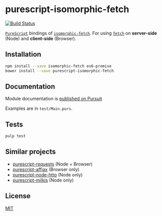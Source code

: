 # purescript-isomorphic-fetch

[![Build Status](https://travis-ci.org/sectore/purescript-isomorphic-fetch.svg?branch=master)](https://travis-ci.org/sectore/purescript-isomorphic-fetch)

[`PureScript`](http://www.purescript.org/) bindings of [`isomorphic-fetch`](https://github.com/matthew-andrews/isomorphic-fetch). For using [`fetch`](https://developer.mozilla.org/en-US/docs/Web/API/Fetch_API) on **server-side** (Node) and **client-side** (Browser).

## Installation

```bash
npm install --save isomorphic-fetch es6-promise
bower install --save purescript-isomorphic-fetch
```

## Documentation

Module documentation is [published on Pursuit](http://pursuit.purescript.org/packages/purescript-isomorphic-fetch)

Examples are in `test/Main.purs`.

## Tests

```bash
pulp test
```

## Similar projects

* [purescript-requests](https://github.com/chrisdotcode/purescript-requests) (Node + Browser)
* [purescript-affjax](https://github.com/slamdata/purescript-affjax/) (Browser only)
* [purescript-node-http](https://github.com/purescript-node/purescript-node-http/) (Node only)
* [purescript-milkis](https://github.com/justinwoo/purescript-milkis/) (Node only)

## License

[MIT](./LICENSE)
